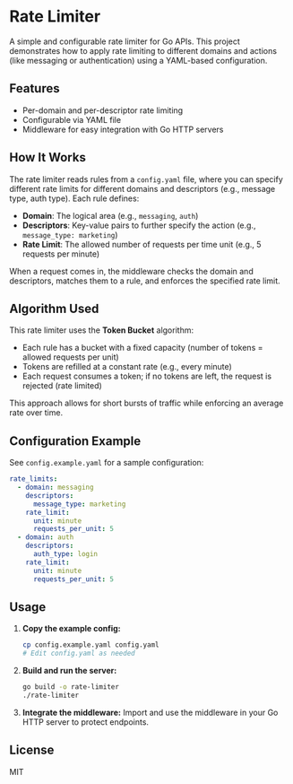 # Rate Limiter

A simple and configurable rate limiter for Go APIs. This project demonstrates how to apply rate limiting to different domains and actions (like messaging or authentication) using a YAML-based configuration.

## Features

- Per-domain and per-descriptor rate limiting
- Configurable via YAML file
- Middleware for easy integration with Go HTTP servers

## How It Works

The rate limiter reads rules from a `config.yaml` file, where you can specify different rate limits for different domains and descriptors (e.g., message type, auth type). Each rule defines:

- **Domain**: The logical area (e.g., `messaging`, `auth`)
- **Descriptors**: Key-value pairs to further specify the action (e.g., `message_type: marketing`)
- **Rate Limit**: The allowed number of requests per time unit (e.g., 5 requests per minute)

When a request comes in, the middleware checks the domain and descriptors, matches them to a rule, and enforces the specified rate limit.

## Algorithm Used

This rate limiter uses the **Token Bucket** algorithm:

- Each rule has a bucket with a fixed capacity (number of tokens = allowed requests per unit)
- Tokens are refilled at a constant rate (e.g., every minute)
- Each request consumes a token; if no tokens are left, the request is rejected (rate limited)

This approach allows for short bursts of traffic while enforcing an average rate over time.

## Configuration Example

See `config.example.yaml` for a sample configuration:

```yaml
rate_limits:
  - domain: messaging
    descriptors:
      message_type: marketing
    rate_limit:
      unit: minute
      requests_per_unit: 5
  - domain: auth
    descriptors:
      auth_type: login
    rate_limit:
      unit: minute
      requests_per_unit: 5
```

## Usage

1. **Copy the example config:**
   ```sh
   cp config.example.yaml config.yaml
   # Edit config.yaml as needed
   ```
2. **Build and run the server:**
   ```sh
   go build -o rate-limiter
   ./rate-limiter
   ```
3. **Integrate the middleware:**
   Import and use the middleware in your Go HTTP server to protect endpoints.

## License

MIT
